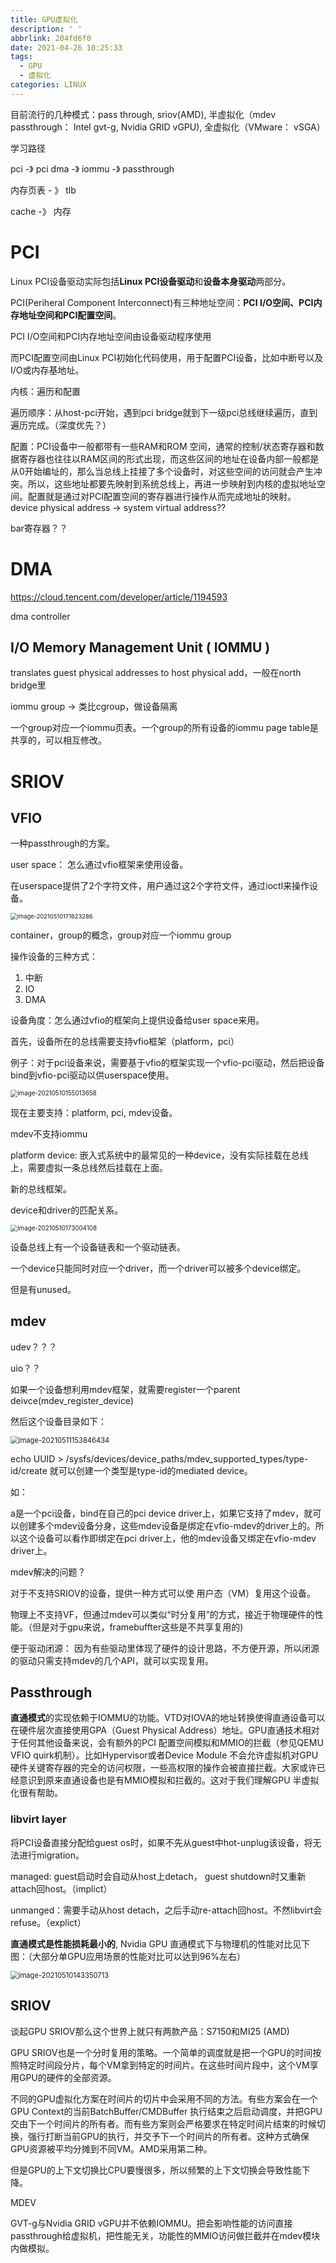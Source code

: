 ```yaml
---
title: GPU虚拟化
description: ' '
abbrlink: 204fd6f0
date: 2021-04-26 10:25:33
tags:
  - GPU
  - 虚拟化
categories: LINUX
---
```


目前流行的几种模式：pass through, sriov(AMD), 半虚拟化（mdev passthrough： Intel gvt-g, Nvidia GRID vGPU), 全虚拟化（VMware： vSGA）

学习路径

pci -》 pci dma -》 iommu -》 passthrough

内存页表 - 》 tlb

cache -》 内存

# PCI

Linux PCI设备驱动实际包括**Linux PCI设备驱动**和**设备本身驱动**两部分。

PCI(Periheral Component Interconnect)有三种地址空间：**PCI I/O空间、PCI内存地址空间和PCI配置空间**。

PCI I/O空间和PCI内存地址空间由设备驱动程序使用

而PCI配置空间由Linux PCI初始化代码使用，用于配置PCI设备，比如中断号以及I/O或内存基地址。



内核：遍历和配置

遍历顺序：从host-pci开始，遇到pci bridge就到下一级pci总线继续遍历，直到遍历完成。（深度优先？）

配置：PCI设备中一般都带有一些RAM和ROM 空间，通常的控制/状态寄存器和数据寄存器也往往以RAM区间的形式出现，而这些区间的地址在设备内部一般都是从0开始编址的，那么当总线上挂接了多个设备时，对这些空间的访问就会产生冲突。所以，这些地址都要先映射到系统总线上，再进一步映射到内核的虚拟地址空间。配置就是通过对PCI配置空间的寄存器进行操作从而完成地址的映射。 device physical address -> system virtual address??

bar寄存器？？



# DMA

https://cloud.tencent.com/developer/article/1194593

dma controller





## I/O Memory Management Unit ( IOMMU )

translates guest physical addresses to host physical add，一般在north bridge里

iommu group  ->  类比cgroup，做设备隔离

一个group对应一个iommu页表。一个group的所有设备的iommu page table是共享的，可以相互修改。



# SRIOV





## VFIO

一种passthrough的方案。

user space： 怎么通过vfio框架来使用设备。

在userspace提供了2个字符文件，用户通过这2个字符文件，通过ioctl来操作设备。

<img src="gpu-virtualization/image-20210510171623286.png" alt="image-20210510171623286" style="zoom:67%;" />

container，group的概念，group对应一个iommu group

操作设备的三种方式：

1. 中断
2. IO
3. DMA

设备角度：怎么通过vfio的框架向上提供设备给user space来用。

首先，设备所在的总线需要支持vfio框架（platform，pci）

例子：对于pci设备来说，需要基于vfio的框架实现一个vfio-pci驱动，然后把设备bind到vfio-pci驱动以供userspace使用。

<img src="gpu-virtualization/image-20210510155013658.png" alt="image-20210510155013658" style="zoom:70%;" />

现在主要支持：platform, pci, mdev设备。

mdev不支持iommu

platform device: 嵌入式系统中的最常见的一种device，没有实际挂载在总线上，需要虚拟一条总线然后挂载在上面。

新的总线框架。

device和driver的匹配关系。

<img src="gpu-virtualization/image-20210510173004108.png" alt="image-20210510173004108" style="zoom:70%;" />



设备总线上有一个设备链表和一个驱动链表。

一个device只能同时对应一个driver，而一个driver可以被多个device绑定。

但是有unused。



## mdev



udev？？？

uio？？

如果一个设备想利用mdev框架，就需要register一个parent deivce(mdev_register_device)

然后这个设备目录如下：

<img src="gpu-virtualization/image-20210511153846434.png" alt="image-20210511153846434" style="zoom:80%;" />

echo UUID > /sysfs/devices/device_paths/mdev_supported_types/type-id/create 就可以创建一个类型是type-id的mediated device。

如：

a是一个pci设备，bind在自己的pci device driver上，如果它支持了mdev，就可以创建多个mdev设备分身，这些mdev设备是绑定在vfio-mdev的driver上的。所以这个设备可以看作即绑定在pci driver上，他的mdev设备又绑定在vfio-mdev driver上。



mdev解决的问题？

对于不支持SRIOV的设备，提供一种方式可以使 用户态（VM）复用这个设备。

物理上不支持VF，但通过mdev可以类似“时分复用”的方式，接近于物理硬件的性能。（但是对于gpu来说，framebuffter这些是不共享复用的)

便于驱动闭源： 因为有些驱动里体现了硬件的设计思路，不方便开源，所以闭源的驱动只需支持mdev的几个API，就可以实现复用。





## Passthrough

**直通模式**的实现依赖于IOMMU的功能。VTD对IOVA的地址转换使得直通设备可以在硬件层次直接使用GPA（Guest Physical Address）地址。GPU直通技术相对于任何其他设备来说，会有额外的PCI 配置空间模拟和MMIO的拦截（参见QEMU VFIO quirk机制）。比如Hypervisor或者Device Module 不会允许虚拟机对GPU硬件关键寄存器的完全的访问权限，一些高权限的操作会被直接拦截。大家或许已经意识到原来直通设备也是有MMIO模拟和拦截的。这对于我们理解GPU 半虚拟化很有帮助。

### libvirt layer

将PCI设备直接分配给guest os时，如果不先从guest中hot-unplug该设备，将无法进行migration。

managed: guest启动时会自动从host上detach， guest shutdown时又重新attach回host。（implict）

unmanged：需要手动从host detach，之后手动re-attach回host。不然libvirt会refuse。（explict）

**直通模式是性能损耗最小的**, Nvidia GPU 直通模式下与物理机的性能对比见下图：（大部分单GPU应用场景的性能对比可以达到96%左右）

<img src="gpu-virtualization/image-20210510143350713.png" alt="image-20210510143350713" style="zoom:80%;" />

## SRIOV

谈起GPU SRIOV那么这个世界上就只有两款产品：S7150和MI25 (AMD)

GPU SRIOV也是一个分时复用的策略。一个简单的调度就是把一个GPU的时间按照特定时间段分片，每个VM拿到特定的时间片。在这些时间片段中，这个VM享用GPU的硬件的全部资源。

不同的GPU虚拟化方案在时间片的切片中会采用不同的方法。有些方案会在一个GPU Context的当前BatchBuffer/CMDBuffer 执行结束之后启动调度，并把GPU交由下一个时间片的所有者。而有些方案则会严格要求在特定时间片结束的时候切换，强行打断当前GPU的执行，并交予下一个时间片的所有者。这种方式确保GPU资源被平均分摊到不同VM。AMD采用第二种。

但是GPU的上下文切换比CPU要慢很多，所以频繁的上下文切换会导致性能下降。



MDEV

GVT-g与Nvidia GRID vGPU并不依赖IOMMU。把会影响性能的访问直接passthrough给虚拟机，把性能无关，功能性的MMIO访问做拦截并在mdev模块内做模拟。

